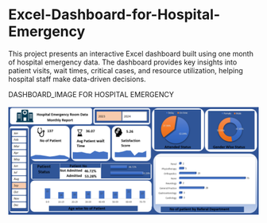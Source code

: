 # Excel-Dashboard-for-Hospital-Emergency
This project presents an interactive Excel dashboard built using one month of hospital emergency data. The dashboard provides key insights into patient visits, wait times, critical cases, and resource utilization, helping hospital staff make data-driven decisions.

DASHBOARD_IMAGE FOR HOSPITAL EMERGENCY
<BR><BR>
<img src="https://github.com/Nishith2025/Excel-Dashboard-for-Hospital-Emergency/blob/3fca1f3cf964680272e0d38709b5a24fd95624ad/Dashboard%20screen%20shot.png" alt="Image Description" width="800">
